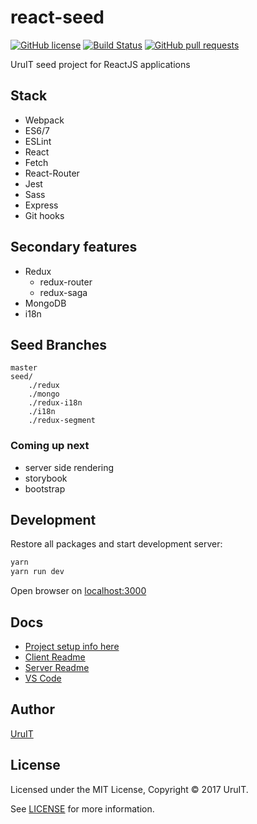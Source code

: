 # react-seed

[![GitHub license](https://img.shields.io/badge/license-MIT-blue.svg)](https://raw.githubusercontent.com/UruIT/react-seed/develop/LICENSE)
[![Build Status](https://travis-ci.org/UruIT/react-seed.svg)](https://travis-ci.org/UruIT/react-seed)
[![GitHub pull requests](https://img.shields.io/github/issues-pr/UruIT/react-seed.svg)](https://github.com/UruIT/react-seed/pulls)


UruIT seed project for ReactJS applications


## Stack

* Webpack
* ES6/7
* ESLint
* React
* Fetch
* React-Router
* Jest
* Sass
* Express
* Git hooks


## Secondary features

* Redux
    * redux-router
    * redux-saga
* MongoDB
* i18n


## Seed Branches

```
master
seed/
    ./redux
    ./mongo
    ./redux-i18n
    ./i18n
    ./redux-segment
```

### Coming up next

* server side rendering
* storybook
* bootstrap

## Development

Restore all packages and start development server:

```bash
yarn
yarn run dev
```

Open browser on [localhost:3000](http://localhost:3000/)


## Docs

* [Project setup info here](docs/setup.md)
* [Client Readme](client/README.md)
* [Server Readme](server/README.md)
* [VS Code](docs/vscode.md)

## Author

[UruIT](https://twitter.com/UruIT)

## License

Licensed under the MIT License, Copyright © 2017 UruIT.

See [LICENSE](./LICENSE) for more information.
